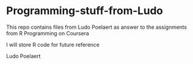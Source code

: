 Programming-stuff-from-Ludo
===========================

This repo contains files from Ludo Poelaert as answer to the assignments from R Programming on Coursera

I will store R code for future reference

Ludo Poelaert
